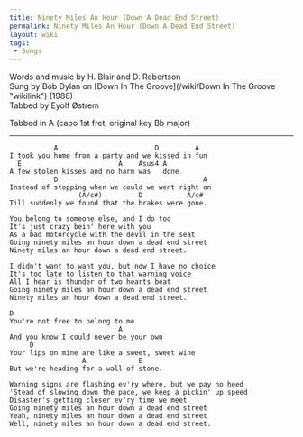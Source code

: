 ```yaml
---
title: Ninety Miles An Hour (Down A Dead End Street)
permalink: Ninety Miles An Hour (Down A Dead End Street)
layout: wiki
tags:
 - Songs
---
```


Words and music by H. Blair and D. Robertson  
Sung by Bob Dylan on [Down In The Groove](/wiki/Down In The Groove "wikilink")
(1988)  
Tabbed by Eyolf Østrem

Tabbed in A (capo 1st fret, original key Bb major)

* * * * *

               A                        D         A
    I took you home from a party and we kissed in fun
      E                        A    Asus4 A
    A few stolen kisses and no harm was   done
               D                                    A
    Instead of stopping when we could we went right on
                     (A/c#)         D           A/c#
    Till suddenly we found that the brakes were gone.

    You belong to someone else, and I do too
    It's just crazy bein' here with you
    As a bad motorcycle with the devil in the seat
    Going ninety miles an hour down a dead end street
    Ninety miles an hour down a dead end street.

    I didn't want to want you, but now I have no choice
    It's too late to listen to that warning voice
    All I hear is thunder of two hearts beat
    Going ninety miles an hour down a dead end street
    Ninety miles an hour down a dead end street.

    D
    You're not free to belong to me
                               A
    And you know I could never be your own
         D
    Your lips on mine are like a sweet, sweet wine
                      A             E
    But we're heading for a wall of stone.

    Warning signs are flashing ev'ry where, but we pay no heed
    'Stead of slowing down the pace, we keep a pickin' up speed
    Disaster's getting closer ev'ry time we meet
    Going ninety miles an hour down a dead end street
    Yeah, ninety miles an hour down a dead end street
    Well, ninety miles an hour down a dead end street.

